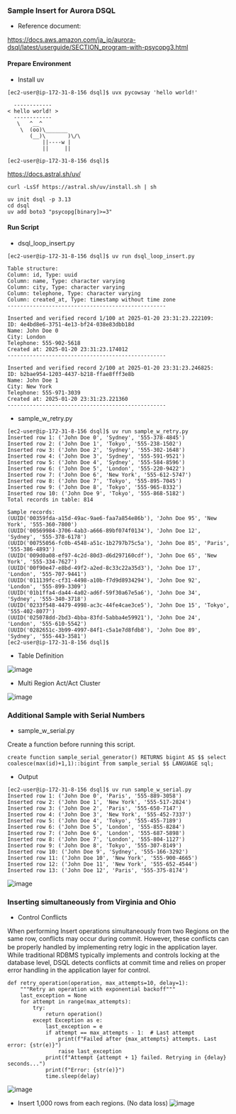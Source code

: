 ### Sample Insert for Aurora DSQL


- Reference document:

https://docs.aws.amazon.com/ja_jp/aurora-dsql/latest/userguide/SECTION_program-with-psycopg3.html


#### Prepare Environment

- Install uv

```
[ec2-user@ip-172-31-8-156 dsql]$ uvx pycowsay 'hello world!'

  ------------
< hello world! >
  ------------
   \   ^__^
    \  (oo)\_______
       (__)\       )\/\
           ||----w |
           ||     ||

[ec2-user@ip-172-31-8-156 dsql]$
```

https://docs.astral.sh/uv/

```
curl -LsSf https://astral.sh/uv/install.sh | sh
```

```
uv init dsql -p 3.13
cd dsql
uv add boto3 "psycopg[binary]>=3"
```



#### Run Script

- dsql_loop_insert.py

```
[ec2-user@ip-172-31-8-156 dsql]$ uv run dsql_loop_insert.py

Table structure:
Column: id, Type: uuid
Column: name, Type: character varying
Column: city, Type: character varying
Column: telephone, Type: character varying
Column: created_at, Type: timestamp without time zone
--------------------------------------------------

Inserted and verified record 1/100 at 2025-01-20 23:31:23.222109:
ID: 4e4bd8e6-3751-4e13-bf24-038e83dbb18d
Name: John Doe 0
City: London
Telephone: 555-902-5618
Created at: 2025-01-20 23:31:23.174012
--------------------------------------------------

Inserted and verified record 2/100 at 2025-01-20 23:31:23.246825:
ID: b2bae954-1203-4437-b218-ffae8fff3e8b
Name: John Doe 1
City: New York
Telephone: 555-971-3039
Created at: 2025-01-20 23:31:23.221360
--------------------------------------------------

```


- sample_w_retry.py

```
[ec2-user@ip-172-31-8-156 dsql]$ uv run sample_w_retry.py
Inserted row 1: ('John Doe 0', 'Sydney', '555-378-4845')
Inserted row 2: ('John Doe 1', 'Tokyo', '555-238-1502')
Inserted row 3: ('John Doe 2', 'Sydney', '555-302-1648')
Inserted row 4: ('John Doe 3', 'Sydney', '555-591-9521')
Inserted row 5: ('John Doe 4', 'Sydney', '555-584-8596')
Inserted row 6: ('John Doe 5', 'London', '555-220-9422')
Inserted row 7: ('John Doe 6', 'New York', '555-612-5747')
Inserted row 8: ('John Doe 7', 'Tokyo', '555-895-7045')
Inserted row 9: ('John Doe 8', 'Tokyo', '555-965-8332')
Inserted row 10: ('John Doe 9', 'Tokyo', '555-868-5182')
Total records in table: 814

Sample records:
(UUID('00359fda-a15d-49ac-9ae6-faa7a854e86b'), 'John Doe 95', 'New York', '555-360-7800')
(UUID('00569984-3706-4ab3-a666-89bf074f0134'), 'John Doe 12', 'Sydney', '555-378-6178')
(UUID('00755056-fc0b-4548-a51c-1b2797b75c5a'), 'John Doe 85', 'Paris', '555-386-4893')
(UUID('009d0a08-ef97-4c2d-80d3-d6d297160cdf'), 'John Doe 65', 'New York', '555-334-7627')
(UUID('00f90e47-e8bd-49f2-a2ed-8c33c22a35d3'), 'John Doe 17', 'London', '555-707-9441')
(UUID('011139fc-cf31-4498-a10b-f7d9d8934294'), 'John Doe 92', 'London', '555-899-3309')
(UUID('01b1ffa4-da44-4a02-ad6f-59f30a67e5a6'), 'John Doe 34', 'Sydney', '555-340-3718')
(UUID('0233f548-4479-4998-ac3c-44fe4cae3ce5'), 'John Doe 15', 'Tokyo', '555-402-8077')
(UUID('025078dd-2bd3-4bba-83fd-5abba4e59921'), 'John Doe 24', 'London', '555-610-5542')
(UUID('0282651c-3b99-4997-84f1-c5a1e7d8fdb8'), 'John Doe 89', 'Sydney', '555-443-3581')
[ec2-user@ip-172-31-8-156 dsql]$

```


- Table Definition
  
![image](https://github.com/user-attachments/assets/f5a1d8ea-a6b7-400c-a93d-6b0c7ef7e7e4)


- Multi Region Act/Act Cluster
  
![image](https://github.com/user-attachments/assets/d4515fc1-5bbf-4014-857a-8605e7999b0a)



### Additional Sample with Serial Numbers

- sample_w_serial.py

Create a function before running this script.

```
create function sample_serial_generator() RETURNS bigint AS $$ select coalesce(max(id)+1,1)::bigint from sample_serial $$ LANGUAGE sql;
```


- Output

```
[ec2-user@ip-172-31-8-156 dsql]$ uv run sample_w_serial.py
Inserted row 1: ('John Doe 0', 'Paris', '555-889-3058')
Inserted row 2: ('John Doe 1', 'New York', '555-517-2824')
Inserted row 3: ('John Doe 2', 'Paris', '555-650-7147')
Inserted row 4: ('John Doe 3', 'New York', '555-452-7337')
Inserted row 5: ('John Doe 4', 'Tokyo', '555-455-7189')
Inserted row 6: ('John Doe 5', 'London', '555-855-8284')
Inserted row 7: ('John Doe 6', 'London', '555-687-5898')
Inserted row 8: ('John Doe 7', 'London', '555-804-1127')
Inserted row 9: ('John Doe 8', 'Tokyo', '555-307-8149')
Inserted row 10: ('John Doe 9', 'Sydney', '555-166-3292')
Inserted row 11: ('John Doe 10', 'New York', '555-900-4665')
Inserted row 12: ('John Doe 11', 'New York', '555-652-4544')
Inserted row 13: ('John Doe 12', 'Paris', '555-375-8174')
```

![image](https://github.com/user-attachments/assets/5c8fb4e3-2c10-4462-b01d-35fbd78be16c)


### Inserting simultaneously from Virginia and Ohio

- Control Conflicts

When performing Insert operations simultaneously from two Regions on the same row, conflicts may occur during commit. However, these conflicts can be properly handled by implementing retry logic in the application layer.　While traditional RDBMS typically implements and controls locking at the database level, DSQL detects conflicts at commit time and relies on proper error handling in the application layer for control.

```
def retry_operation(operation, max_attempts=10, delay=1):
    """Retry an operation with exponential backoff"""
    last_exception = None
    for attempt in range(max_attempts):
        try:
            return operation()
        except Exception as e:
            last_exception = e
            if attempt == max_attempts - 1:  # Last attempt
                print(f"Failed after {max_attempts} attempts. Last error: {str(e)}")
                raise last_exception
            print(f"Attempt {attempt + 1} failed. Retrying in {delay} seconds...")
            print(f"Error: {str(e)}")
            time.sleep(delay)
```


![image](https://github.com/user-attachments/assets/65f77c0d-b593-4e2f-906a-a027ddba0f95)

- Insert 1,000 rows from each regions. (No data loss)
![image](https://github.com/user-attachments/assets/5b14c876-577b-4e9d-ab96-d3097be92ae3)

